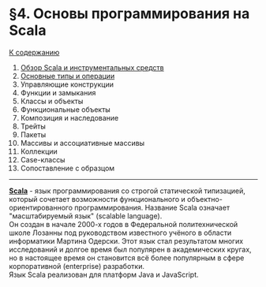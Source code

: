 # §4. Основы программирования на Scala

[К содержанию](../../README.md)

1. [Обзор Scala и инструментальных средств](SECTION_4_01.md)
2. [Основные типы и операции](SECTION_4_02.md)
3. Управляющие конструкции
4. Функции и замыкания
5. Классы и объекты
6. Функциональные объекты
7. Композиция и наследование
8. Трейты
9. Пакеты
10. Массивы и ассоциативные массивы
11. Коллекции
12. Case-классы
13. Сопоставление с образцом

---

[**Scala**](https://ru.wikipedia.org/wiki/Scala_(%D1%8F%D0%B7%D1%8B%D0%BA_%D0%BF%D1%80%D0%BE%D0%B3%D1%80%D0%B0%D0%BC%D0%BC%D0%B8%D1%80%D0%BE%D0%B2%D0%B0%D0%BD%D0%B8%D1%8F)) - язык программирования со строгой статической типизацией, который сочетает возможности функционального и объектно-ориентированного программирования. Название Scala означает "масштабируемый язык" (scalable language).  
Он создан в начале 2000-х годов в Федеральной политехнической школе Лозанны под руководством известного учёного в области информатики Мартина Одерски. Этот язык стал результатом многих исследований и долгое время был популярен в академических кругах, но в настоящее время он становится всё более популярным в сфере корпоративной (enterprise) разработки.  
Язык Scala реализован для платформ Java и JavaScript.
